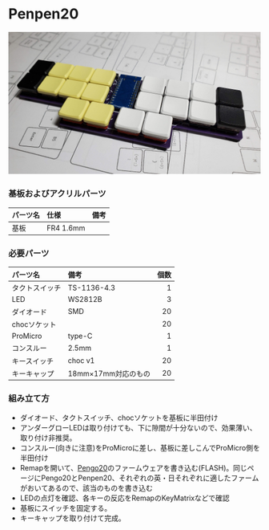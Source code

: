 # Penpen20
![Penpen20m](../images/penpen20.jpg)

### 基板およびアクリルパーツ
|パーツ名|仕様|備考|
|:---|:---|:---|
|基板|FR4 1.6mm||

### 必要パーツ
|パーツ名|備考|個数|
|:---|:---|---:|
|タクトスイッチ|TS-1136-4.3|1|
|LED|WS2812B|3|
|ダイオード|SMD|20|
|chocソケット||20|
|ProMicro|type-C|1|
|コンスルー|2.5mm|1|
|キースイッチ|choc v1|20|
|キーキャップ|18mm×17mm対応のもの|20|

### 組み立て方
- ダイオード、タクトスイッチ、chocソケットを基板に半田付け
- アンダーグローLEDは取り付けても、下に隙間が十分ないので、効果薄い、取り付け非推奨。
- コンスルー(向きに注意)をProMicroに差し、基板に差しこんでProMicro側を半田付け
- Remapを開いて、[Pengo20](https://remap-keys.app/catalog/NtWGzE0zA4201EqOwXhT)のファームウェアを書き込む(FLASH)。同じページにPengo20とPenpen20、それぞれの英・日それぞれに適したファームがおいてあるので、該当のものを書き込む
- LEDの点灯を確認、各キーの反応をRemapのKeyMatrixなどで確認
- 基板にスイッチを固定する。
- キーキャップを取り付けて完成。
